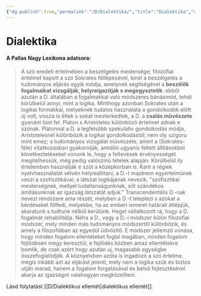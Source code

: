 ```yaml
---
{"dg-publish":true,"permalink":"/D/Dialektika/","title":"Dialektika","created":"2023-10-06T12:00","updated":"2025-09-28T21:33"}
---
```



# Dialektika

#### A Pallas Nagy Lexikona adatsora:

> A szó eredeti értelmében a beszélgetés mestersége; filozófiai értelmet kapott a szó Sokrates föllépésével, kinél a beszélgetés a tudományos eljárás egyik módja, amelynek segítségével a **beszélők fogalmaikat vizsgálják, helyreigazítják s megegyeztetik**: ebből azután a D. általában a fogalmakkal való módszeres bánásmód, tehát körülbelül annyi, mint a logika. Minthogy azonban Sokrates után a logikai formákkal, melyeknek tudatos használata a gondolkodók előtt új volt, vissza is éltek s sokat mesterkedtek, a D. a **csalás művészete** gyanánt tünt fel. Platon s Aristoteles különböző értelmet adnak e szónak. Platonnál a D. a legfelsőbb spekulativ gondolkodás módja, Aristotelesnél különbözik a logikai gondolkodástól; nem oly szigoru mint emez; a tudományos vizsgálat művészete, amint a (Sokrates-féle) vitatkozásban gyakorolják, amidőn ugyanis feltett állításokból következtetéseket vonunk le, hogy a feltevések érvényességét megitélhessük, még pedig valószinü tételek alapján. Körülbelül ily értelemben használják e szót a középkorban is. Kant a régiek nyelvhasználatát vélvén helyreállítani, a D.-t majdnem egyértelmünek veszi a szofisztikával; a látszat logikájának nevezik, "szofisztikai mesterségnek, mellyel tudatlanságunknak, sőt szándékos ámításunknak az igazság látszatát adjuk." Transcendentális D.-nak nevezi rendszere ama részét, melyben a D.-t leleplezi s azokat a kérdéseket fölfedi, melyekbe, ha az emberi ismeret határait átlépjük, akaratunk s tudtunk nélkül kerülünk. Hegel vállalkozott rá, hogy a D. fogalmát rehabilitálja. Néha a D., vagy a D.-i módszer külön filozofiai módszer, mely minden más tudományos módszertől különbözik, és amely a filozofiában az egyedül üdvözítő. E módszer jellemző vonása, hogy minden fogalom ellentéteket foglal magában, minden fogalom fejlődésen megy keresztül; e fejlődés közben amaz ellentétekre bomlik, de csak azért hogy azután uj, magasabb egységbe összefoglalódjék. A köznyelvben azóta is ingadozó a szó értelme, mégis inkább azt az eljárást jelenti, mely nem a logika szük és biztos utján marad, hanem a fogalom forgatásával és belső fejlesztésével akarja az igazságot valahogyan megközelíteni.  

Lásd folytatást [[D/Dialektikus ellentét\|dialektikus ellentét]].  